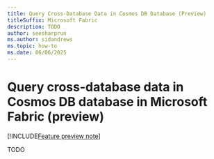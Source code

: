 ```yaml
---
title: Query Cross-Database Data in Cosmos DB Database (Preview)
titleSuffix: Microsoft Fabric
description: TODO
author: seesharprun
ms.author: sidandrews
ms.topic: how-to
ms.date: 06/06/2025
---
```


# Query cross-database data in Cosmos DB database in Microsoft Fabric (preview)

[!INCLUDE[Feature preview note](../../includes/feature-preview-note.md)]

TODO
